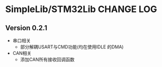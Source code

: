 # SimpleLib/STM32Lib CHANGE LOG

## Version 0.2.1

- 串口相关
  - 部分解耦USART与CMD功能(均在使用IDLE 的DMA)
- CAN相关
  - 添加CAN所有接收回调函数

